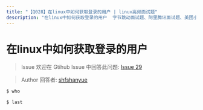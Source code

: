 ```yaml
---
title: "【Q028】在linux中如何获取登录的用户 | linux高频面试题"
description: "在linux中如何获取登录的用户  字节跳动面试题、阿里腾讯面试题、美团小米面试题。"
---
```


# 在linux中如何获取登录的用户

> Issue
> 欢迎在 Gtihub Issue 中回答此问题: [Issue 29](https://github.com/shfshanyue/Daily-Question/issues/29)

> Author
> 回答者: [shfshanyue](https://github.com/shfshanyue)

```bash
$ who

$ last
```

